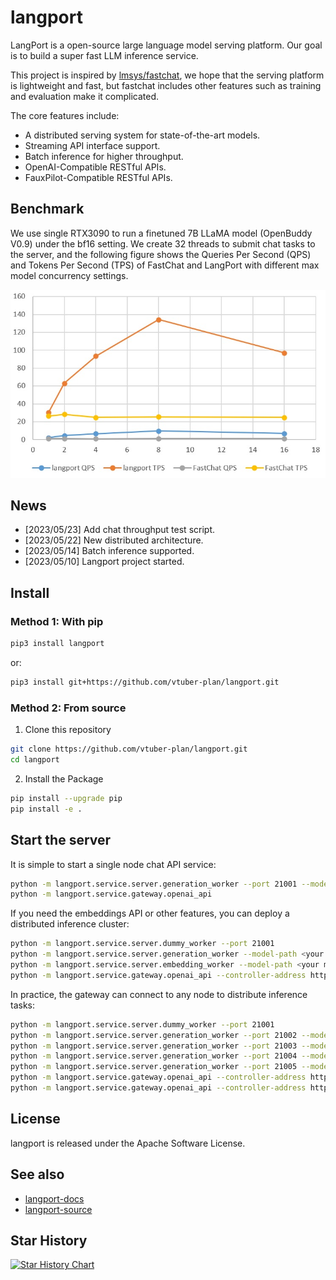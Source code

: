 # langport
LangPort is a open-source large language model serving platform.
Our goal is to build a super fast LLM inference service.

This project is inspired by [lmsys/fastchat](https://github.com/lm-sys/FastChat), we hope that the serving platform is lightweight and fast, but fastchat includes other features such as training and evaluation make it complicated.

The core features include:
- A distributed serving system for state-of-the-art models.
- Streaming API interface support.
- Batch inference for higher throughput.
- OpenAI-Compatible RESTful APIs.
- FauxPilot-Compatible RESTful APIs.

## Benchmark
We use single RTX3090 to run a finetuned 7B LLaMA model (OpenBuddy V0.9) under the bf16 setting.
We create 32 threads to submit chat tasks to the server, and the following figure shows the Queries Per Second (QPS) and Tokens Per Second (TPS) of FastChat and LangPort with different max model concurrency settings.

![benchmark_chat](assets/benchmark_chat.jpg)


## News
- [2023/05/23] Add chat throughput test script.
- [2023/05/22] New distributed architecture.
- [2023/05/14] Batch inference supported.
- [2023/05/10] Langport project started.


## Install

### Method 1: With pip

```bash
pip3 install langport
```

or:

```bash
pip3 install git+https://github.com/vtuber-plan/langport.git 
```

### Method 2: From source

1. Clone this repository
```bash
git clone https://github.com/vtuber-plan/langport.git
cd langport
```

2. Install the Package
```bash
pip install --upgrade pip
pip install -e .
```

## Start the server

It is simple to start a single node chat API service:
``` bash
python -m langport.service.server.generation_worker --port 21001 --model-path <your model path>
python -m langport.service.gateway.openai_api
```

If you need the embeddings API or other features, you can deploy a distributed inference cluster:
``` bash
python -m langport.service.server.dummy_worker --port 21001
python -m langport.service.server.generation_worker --model-path <your model path> --neighbors http://localhost:21001
python -m langport.service.server.embedding_worker --model-path <your model path> --neighbors http://localhost:21001
python -m langport.service.gateway.openai_api --controller-address http://localhost:21001
```

In practice, the gateway can connect to any node to distribute inference tasks:

``` bash
python -m langport.service.server.dummy_worker --port 21001
python -m langport.service.server.generation_worker --port 21002 --model-path <your model path> --neighbors http://localhost:21001
python -m langport.service.server.generation_worker --port 21003 --model-path <your model path> --neighbors http://localhost:21001 http://localhost:21002
python -m langport.service.server.generation_worker --port 21004 --model-path <your model path> --neighbors http://localhost:21001 http://localhost:21003
python -m langport.service.server.generation_worker --port 21005 --model-path <your model path> --neighbors http://localhost:21001 http://localhost:21004
python -m langport.service.gateway.openai_api --controller-address http://localhost:21003 # 21003 is OK!
python -m langport.service.gateway.openai_api --controller-address http://localhost:21002 # Any worker is also OK!
```

## License

langport is released under the Apache Software License.


## See also

- [langport-docs](https://github.com/vtuber-plan/langport/tree/main/docs)
- [langport-source](https://github.com/vtuber-plan/langport)


## Star History

[![Star History Chart](https://api.star-history.com/svg?repos=vtuber-plan/langport&type=Date)](https://star-history.com/#vtuber-plan/langport&Date)

